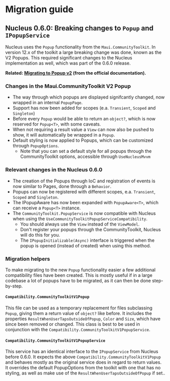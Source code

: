 # Migration guide

## Nucleus 0.6.0: Breaking changes to `Popup` and `IPopupService`
Nucleus uses the `Popup` functionality from the `Maui.CommunityToolkit`. In version 12.x of the toolkit a large breaking change was done, known as the V2 Popups. This required significant changes to the Nucleus implementation as well, which was part of the 0.6.0 release.

**Related: [Migrating to Popup v2](https://github.com/CommunityToolkit/Maui/wiki/Migrating-to-Popup-v2) (from the official documentation).**

### Changes in the Maui.CommunityToolkit V2 Popup

* The way through which popups are displayed signifcantly changed, now wrapped in an internal `PopupPage`.
* Support has now been added for scopes (e.a. `Transient`, `Scoped` and `Singleton`)
* Before every `Popup` would be able to return an `object?`, which is now reserved for `Popup<T>`, with some caveats.
* When not requiring a result value a `View` can now also be pushed to show, it will automatically be wrapped in a `Popup`.
* Default styling is now applied to Popups, which can be customized through `PopupOptions`.
    * Note that you can set a default style for all popups through the CommunityToolkit options, accessible through `UseNucleusMvvm`

### Relevant changes in the Nucleus 0.6.0

* The creation of the Popups through IoC and registration of events is now similar to Pages, done through a `Behavior`.
* Popups can now be registered with different scopes, e.a. `Transient`, `Scoped` and `Singleton`.
* The IPopupAware has now been expanded with `PopupAware<T>`, which can receive a `Popup<T>` instance.
* The `CommunityToolkit.PopupService` is now compatible with Nucleus when using the  `UseCommunityToolkitPopupServiceCompatibility`.
    * You should always use the `View` instead of the `ViewModel`.
    * Don't register your popups through the CommunityToolkit, Nucleus will do this for you.
    * The `IPopupInitializable(Async)` interface is triggered when the popup is opened (instead of created) when using this method.

### Migration helpers

To make migrating to the new `Popup` functionality easier a few additional compatibility files have been created. This is mostly useful if in a large codebase a lot of popups have to be migrated, as it can then be done step-by-step.

#### `Compatibility.CommunityToolkitV1Popup`
This file can be used as a temporary replacement for files subclassing `Popup`, giving them a return value of `object?` like before. It includes the properties `ResultWhenUserTapsOutsideOfPopup`, `Color` and `Size`, which have since been removed or changed. This class is best to be used in conjunction with the `Compatibility.CommunityToolkitV1PopupService`.

#### `Compatibility.CommunityToolkitV1PopupService`
This service has an identical interface to the `IPopupService` from Nucleus before 0.6.0. It expects the above `Compatibility.CommunityToolkitV1Popup` and behaves mostly as the original service does in regard to return values. It overrides the default PopupOptions from the toolkit with one that has no styling, as well as make use of the `ResultWhenUserTapsOutsideOfPopup` if set..